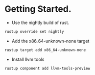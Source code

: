 # Getting Started.
* Use the nightly build of rust.
```bash
rustup override set nightly
```
* Add the x86_64-unknown-none target
```bash
rustup target add x86_64-unknown-none
```
* Install llvm tools
```bash
rustup component add llvm-tools-preview
```